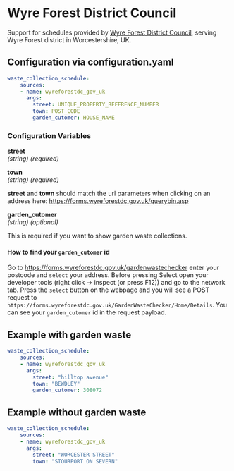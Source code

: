 # Wyre Forest District Council

Support for schedules provided by [Wyre Forest District Council](https://www.wyreforestdc.gov.uk/), serving Wyre Forest district in Worcestershire, UK.

## Configuration via configuration.yaml

```yaml
waste_collection_schedule:
    sources:
    - name: wyreforestdc_gov_uk
      args:
        street: UNIQUE_PROPERTY_REFERENCE_NUMBER
        town: POST_CODE
        garden_cutomer: HOUSE_NAME
```

### Configuration Variables

**street**  
*(string) (required)*

**town**  
*(string) (required)*

**street** and **town** should match the url parameters when clicking on an address here: <https://forms.wyreforestdc.gov.uk/querybin.asp>

**garden_cutomer**  
*(string) (optional)*

This is required if you want to show garden waste collections.

#### How to find your `garden_cutomer` id

Go to <https://forms.wyreforestdc.gov.uk/gardenwastechecker> enter your postcode and `select` your address. Before pressing Select open your developer tools (right click -> inspect (or press F12)) and go to the network tab. Press the `select` button on the webpage and you will see a POST request to `https://forms.wyreforestdc.gov.uk/GardenWasteChecker/Home/Details`. You can see your `garden_cutomer` id in the request payload.

## Example with garden waste

```yaml
waste_collection_schedule:
    sources:
    - name: wyreforestdc_gov_uk
      args:
        street: "hilltop avenue"
        town: "BEWDLEY"
        garden_cutomer: 308072
```

## Example without garden waste

```yaml
waste_collection_schedule:
    sources:
    - name: wyreforestdc_gov_uk
      args:
        street: "WORCESTER STREET"
        town: "STOURPORT ON SEVERN"
```
